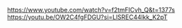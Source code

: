 https://www.youtube.com/watch?v=f2tmFICvh_Q&t=1377s
https://youtu.be/OW2C4fgFDGU?si=LlSREC44lkk_K2pT
